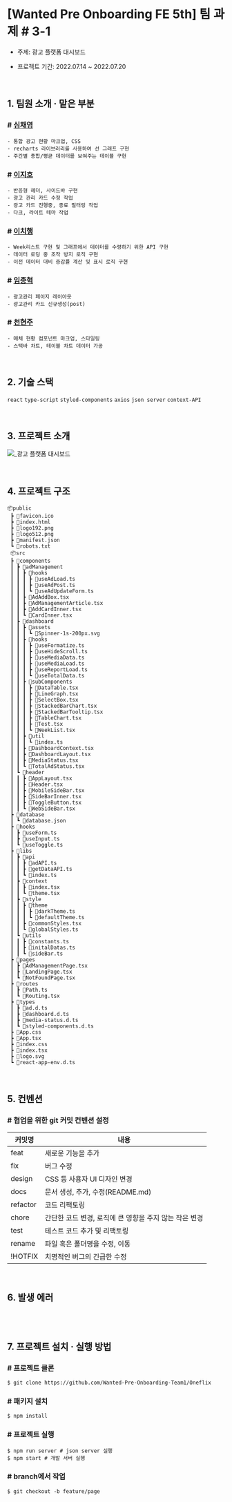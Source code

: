 # [Wanted Pre Onboarding FE 5th] 팀 과제 #  3-1

- 주제: 광고 플랫폼 대시보드

- 프로젝트 기간: 2022.07.14 ~ 2022.07.20

<br />

## **1. 팀원 소개 · 맡은 부분**

### # <a href="https://github.com/chaengs">심채영</a>

```
- 통합 광고 현황 마크업, CSS
- recharts 라이브러리를 사용하여 선 그래프 구현
- 주간별 총합/평균 데이터를 보여주는 테이블 구현
```

### # <a href="https://github.com/leejiho9898">이지호</a>

```
- 반응형 헤더, 사이드바 구현
- 광고 관리 카드 수정 작업
- 광고 카드 진행중, 종료 필터링 작업
- 다크, 라이트 테마 작업 

```

### # <a href="https://github.com/godcl1623">이치행<a>

```
- Week리스트 구현 및 그래프에서 데이터를 수령하기 위한 API 구현
- 데이터 로딩 중 조작 방지 로직 구현
- 이전 데이터 대비 증감률 계산 및 표시 로직 구현
```

### # <a href="https://github.com/devMarco14">임종혁</a>

```
- 광고관리 페이지 레이아웃
- 광고관리 카드 신규생성(post)
```

### # <a href="https://github.com/HyeonJu-C">천현주</a>

```
- 매체 현황 컴포넌트 마크업, 스타일링
- 스택바 차트, 테이블 차트 데이터 가공 
```

<br />

## **2. 기술 스택**

`react` `type-script` `styled-components` `axios` `json server` `context-API`

<br />

## **3. 프로젝트 소개**

![_광고 플랫폼 대시보드](https://user-images.githubusercontent.com/99126860/179872824-b7efead0-0c26-4b17-99e8-b519423af817.jpg)

<br />

## **4. 프로젝트 구조**

```
📦public
 ┣ 📜favicon.ico
 ┣ 📜index.html
 ┣ 📜logo192.png
 ┣ 📜logo512.png
 ┣ 📜manifest.json
 ┗ 📜robots.txt
 📦src
 ┣ 📂components
 ┃ ┣ 📂adManagement
 ┃ ┃ ┣ 📂hooks
 ┃ ┃ ┃ ┣ 📜useAdLoad.ts
 ┃ ┃ ┃ ┣ 📜useAdPost.ts
 ┃ ┃ ┃ ┗ 📜useAdUpdateForm.ts
 ┃ ┃ ┣ 📜AdAddBox.tsx
 ┃ ┃ ┣ 📜AdManagementArticle.tsx
 ┃ ┃ ┣ 📜AddCardInner.tsx
 ┃ ┃ ┗ 📜CardInner.tsx
 ┃ ┣ 📂dashboard
 ┃ ┃ ┣ 📂assets
 ┃ ┃ ┃ ┗ 📜Spinner-1s-200px.svg
 ┃ ┃ ┣ 📂hooks
 ┃ ┃ ┃ ┣ 📜useFormatize.ts
 ┃ ┃ ┃ ┣ 📜useHideScroll.ts
 ┃ ┃ ┃ ┣ 📜useMediaData.ts
 ┃ ┃ ┃ ┣ 📜useMediaLoad.ts
 ┃ ┃ ┃ ┣ 📜useReportLoad.ts
 ┃ ┃ ┃ ┗ 📜useTotalData.ts
 ┃ ┃ ┣ 📂subComponents
 ┃ ┃ ┃ ┣ 📜DataTable.tsx
 ┃ ┃ ┃ ┣ 📜LineGraph.tsx
 ┃ ┃ ┃ ┣ 📜SelectBox.tsx
 ┃ ┃ ┃ ┣ 📜StackedBarChart.tsx
 ┃ ┃ ┃ ┣ 📜StackedBarTooltip.tsx
 ┃ ┃ ┃ ┣ 📜TableChart.tsx
 ┃ ┃ ┃ ┣ 📜Test.tsx
 ┃ ┃ ┃ ┗ 📜WeekList.tsx
 ┃ ┃ ┣ 📂util
 ┃ ┃ ┃ ┗ 📜index.ts
 ┃ ┃ ┣ 📜DashboardContext.tsx
 ┃ ┃ ┣ 📜DashboardLayout.tsx
 ┃ ┃ ┣ 📜MediaStatus.tsx
 ┃ ┃ ┗ 📜TotalAdStatus.tsx
 ┃ ┗ 📂header
 ┃ ┃ ┣ 📜AppLayout.tsx
 ┃ ┃ ┣ 📜Header.tsx
 ┃ ┃ ┣ 📜MobileSideBar.tsx
 ┃ ┃ ┣ 📜SideBarInner.tsx
 ┃ ┃ ┣ 📜ToggleButton.tsx
 ┃ ┃ ┗ 📜WebSideBar.tsx
 ┣ 📂database
 ┃ ┗ 📜database.json
 ┣ 📂hooks
 ┃ ┣ 📜useForm.ts
 ┃ ┣ 📜useInput.ts
 ┃ ┗ 📜useToggle.ts
 ┣ 📂libs
 ┃ ┣ 📂api
 ┃ ┃ ┣ 📜adAPI.ts
 ┃ ┃ ┣ 📜getDataAPI.ts
 ┃ ┃ ┗ 📜index.ts
 ┃ ┣ 📂context
 ┃ ┃ ┣ 📜index.tsx
 ┃ ┃ ┗ 📜theme.tsx
 ┃ ┣ 📂style
 ┃ ┃ ┣ 📂theme
 ┃ ┃ ┃ ┣ 📜darkTheme.ts
 ┃ ┃ ┃ ┗ 📜defaultTheme.ts
 ┃ ┃ ┣ 📜commonStyles.tsx
 ┃ ┃ ┗ 📜globalStyles.ts
 ┃ ┗ 📂utils
 ┃ ┃ ┣ 📜constants.ts
 ┃ ┃ ┣ 📜initalDatas.ts
 ┃ ┃ ┗ 📜sideBar.ts
 ┣ 📂pages
 ┃ ┣ 📜AdManagementPage.tsx
 ┃ ┣ 📜LandingPage.tsx
 ┃ ┗ 📜NotFoundPage.tsx
 ┣ 📂routes
 ┃ ┣ 📜Path.ts
 ┃ ┗ 📜Routing.tsx
 ┣ 📂types
 ┃ ┣ 📜ad.d.ts
 ┃ ┣ 📜dashboard.d.ts
 ┃ ┣ 📜media-status.d.ts
 ┃ ┗ 📜styled-components.d.ts
 ┣ 📜App.css
 ┣ 📜App.tsx
 ┣ 📜index.css
 ┣ 📜index.tsx
 ┣ 📜logo.svg
 ┗ 📜react-app-env.d.ts
```

<br />

## **5. 컨벤션**

### # 협업을 위한 git 커밋 컨벤션 설정

| 커밋명   | 내용                                                   |
| -------- | ------------------------------------------------------ |
| feat     | 새로운 기능을 추가                                     |
| fix      | 버그 수정                                              |
| design   | CSS 등 사용자 UI 디자인 변경                           |
| docs     | 문서 생성, 추가, 수정(README.md)                       |
| refactor | 코드 리팩토링                                          |
| chore    | 간단한 코드 변경, 로직에 큰 영향을 주지 않는 작은 변경 |
| test     | 테스트 코드 추가 및 리팩토링                           |
| rename   | 파일 혹은 폴더명을 수정, 이동                          |
| !HOTFIX  | 치명적인 버그의 긴급한 수정                            |

<br />

## **6. 발생 에러**

### # 

```
 ```   

<br />

## **7. 프로젝트 설치 · 실행 방법**

### # 프로젝트 클론

```
$ git clone https://github.com/Wanted-Pre-Onboarding-Team1/Oneflix
```

### # 패키지 설치

```
$ npm install
```

### # 프로젝트 실행

```
$ npm run server # json server 실행
$ npm start # 개발 서버 실행
```

### # branch에서 작업

```
$ git checkout -b feature/page
```
